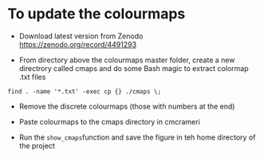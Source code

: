 # To update the colourmaps

- Download latest version from Zenodo
https://zenodo.org/record/4491293

- From directory above the colourmaps master folder, create a new directrory called cmaps and do some Bash magic to extract colormap .txt files

`find . -name '*.txt' -exec cp {} ./cmaps \;`

- Remove the discrete colourmaps (those with numbers at the end)

- Paste colourmaps to the cmaps directory in cmcrameri

- Run the `show_cmaps`function and save the figure in teh home directory of the project
